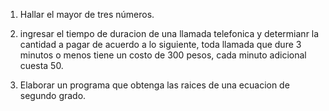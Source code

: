 1. Hallar el mayor de tres números.

2. ingresar el tiempo de duracion de una llamada telefonica y determianr la cantidad a pagar de acuerdo a lo siguiente, toda llamada que dure 3 minutos o menos tiene un costo de 300 pesos, cada minuto adicional cuesta 50.

3. Elaborar un programa que obtenga las raices de una ecuacion de segundo grado.